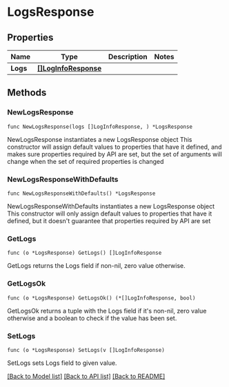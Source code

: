 # LogsResponse

## Properties

Name | Type | Description | Notes
------------ | ------------- | ------------- | -------------
**Logs** | [**[]LogInfoResponse**](LogInfoResponse.md) |  | 

## Methods

### NewLogsResponse

`func NewLogsResponse(logs []LogInfoResponse, ) *LogsResponse`

NewLogsResponse instantiates a new LogsResponse object
This constructor will assign default values to properties that have it defined,
and makes sure properties required by API are set, but the set of arguments
will change when the set of required properties is changed

### NewLogsResponseWithDefaults

`func NewLogsResponseWithDefaults() *LogsResponse`

NewLogsResponseWithDefaults instantiates a new LogsResponse object
This constructor will only assign default values to properties that have it defined,
but it doesn't guarantee that properties required by API are set

### GetLogs

`func (o *LogsResponse) GetLogs() []LogInfoResponse`

GetLogs returns the Logs field if non-nil, zero value otherwise.

### GetLogsOk

`func (o *LogsResponse) GetLogsOk() (*[]LogInfoResponse, bool)`

GetLogsOk returns a tuple with the Logs field if it's non-nil, zero value otherwise
and a boolean to check if the value has been set.

### SetLogs

`func (o *LogsResponse) SetLogs(v []LogInfoResponse)`

SetLogs sets Logs field to given value.



[[Back to Model list]](../README.md#documentation-for-models) [[Back to API list]](../README.md#documentation-for-api-endpoints) [[Back to README]](../README.md)


